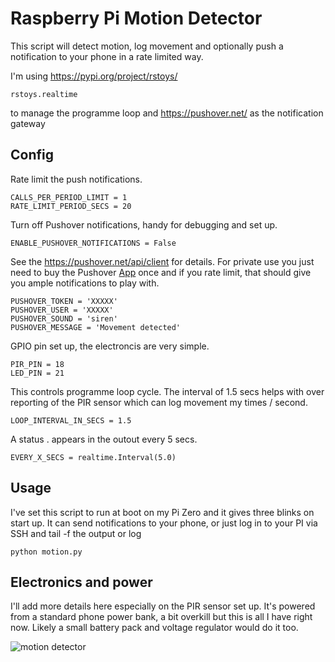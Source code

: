 # Raspberry Pi Motion Detector

This script will detect motion, log movement and optionally push a notification to your phone in a rate limited way. 

I'm using https://pypi.org/project/rstoys/ 

```
rstoys.realtime
```

to manage the programme loop and https://pushover.net/ as the notification gateway


## Config


Rate limit the push notifications.

```
CALLS_PER_PERIOD_LIMIT = 1
RATE_LIMIT_PERIOD_SECS = 20
```

Turn off Pushover notifications, handy for debugging and set up.

```
ENABLE_PUSHOVER_NOTIFICATIONS = False
```

See the https://pushover.net/api/client for details. For private use you just need to buy the Pushover [App](https://pushover.net/) once and if you rate limit, that should give you ample notifications to play with.

```
PUSHOVER_TOKEN = 'XXXXX'
PUSHOVER_USER = 'XXXXX'
PUSHOVER_SOUND = 'siren'
PUSHOVER_MESSAGE = 'Movement detected'
```

GPIO pin set up, the electroncis are very simple.

```
PIR_PIN = 18
LED_PIN = 21
```

This controls programme loop cycle. The interval of 1.5 secs helps with over reporting of the PIR sensor which can log movement my times / second.

```
LOOP_INTERVAL_IN_SECS = 1.5
```

A status . appears in the outout every 5 secs. 

```
EVERY_X_SECS = realtime.Interval(5.0)
```


## Usage

I've set this script to run at boot on my Pi Zero and it gives three blinks on start up. It can send notifications to your phone, or just log in to your PI via SSH and tail -f the output or log

```
python motion.py
```

## Electronics and power

I'll add more details here especially on the PIR sensor set up. It's powered from a standard phone power bank, a bit overkill but this is all I have right now. Likely a small battery pack and voltage regulator would do it too.

![motion detector](https://github.com/klasharr/Raspberry-Pi/blob/master/motion_detection/IMG_20200302_065934654.png)
